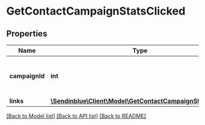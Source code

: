 # GetContactCampaignStatsClicked

## Properties
Name | Type | Description | Notes
------------ | ------------- | ------------- | -------------
**campaignId** | **int** | ID of the campaign which generated the event | 
**links** | [**\Sendinblue\Client\Model\GetContactCampaignStatsLinks[]**](GetContactCampaignStatsLinks.md) |  | 

[[Back to Model list]](../README.md#documentation-for-models) [[Back to API list]](../README.md#documentation-for-api-endpoints) [[Back to README]](../README.md)


